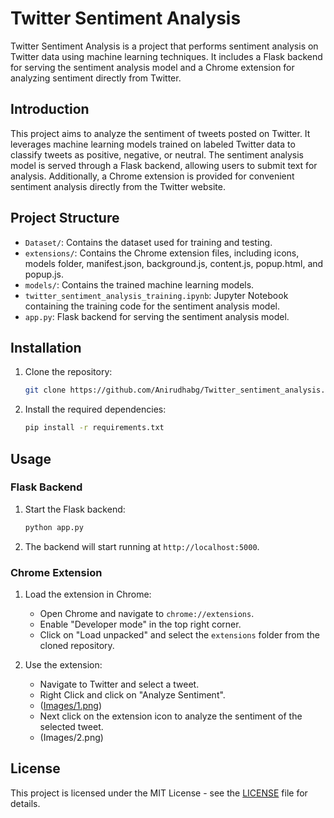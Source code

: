# Twitter Sentiment Analysis

Twitter Sentiment Analysis is a project that performs sentiment analysis on Twitter data using machine learning techniques. It includes a Flask backend for serving the sentiment analysis model and a Chrome extension for analyzing sentiment directly from Twitter.

## Introduction

This project aims to analyze the sentiment of tweets posted on Twitter. It leverages machine learning models trained on labeled Twitter data to classify tweets as positive, negative, or neutral. The sentiment analysis model is served through a Flask backend, allowing users to submit text for analysis. Additionally, a Chrome extension is provided for convenient sentiment analysis directly from the Twitter website.

## Project Structure

- `Dataset/`: Contains the dataset used for training and testing.
- `extensions/`: Contains the Chrome extension files, including icons, models folder, manifest.json, background.js, content.js, popup.html, and popup.js.
- `models/`: Contains the trained machine learning models.
- `twitter_sentiment_analysis_training.ipynb`: Jupyter Notebook containing the training code for the sentiment analysis model.
- `app.py`: Flask backend for serving the sentiment analysis model.

## Installation

1. Clone the repository:

   ```bash
   git clone https://github.com/Anirudhabg/Twitter_sentiment_analysis.git
   ```

2. Install the required dependencies:

   ```bash
   pip install -r requirements.txt
   ```

## Usage

### Flask Backend

1. Start the Flask backend:

   ```bash
   python app.py
   ```

2. The backend will start running at `http://localhost:5000`.

### Chrome Extension

1. Load the extension in Chrome:
   - Open Chrome and navigate to `chrome://extensions`.
   - Enable "Developer mode" in the top right corner.
   - Click on "Load unpacked" and select the `extensions` folder from the cloned repository.

2. Use the extension:
   - Navigate to Twitter and select a tweet.
   - Right Click and click on "Analyze Sentiment".
   - ([Images/1.png](https://github.com/Anirudhabg/Twitter_sentiment_analysis/blob/5f3d83c54b2205ee3ba7bc11c32373979a3de3ae/Images/1.png))
   - Next click on the extension icon to analyze the sentiment of the selected tweet.
   - (Images/2.png)

## License

This project is licensed under the MIT License - see the [LICENSE](LICENSE) file for details.
